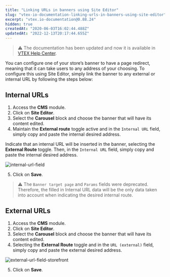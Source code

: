 ```yaml
---
title: "Linking URLs in banners using Site Editor"
slug: "vtex-io-documentation-linking-urls-in-banners-using-site-editor"
excerpt: "vtex.io-documentation@0.88.24"
hidden: true
createdAt: "2020-06-03T16:02:44.488Z"
updatedAt: "2022-12-13T20:17:44.655Z"
---
```


> ⚠️ The documentation has been updated and now it is available in [VTEX Help Center](https://help.vtex.com/en/tutorial/linking-urls-to-banners-using-the-site-editor--4z2PagtN733waiWA8ttOuD).

You can configure one of your store’s banner to have a page redirect, meaning that it can take users to any address of your choosing. To configure this using Site Editor, simply link the banner to any external or internal URL by following the steps below:

## Internal URLs

1. Access the **CMS** module.
2. Click on **Site Editor**.
3. Select the **Carousel** block and choose the banner that will have its content edited.
4. Maintain the **External route** toggle active and in the `Internal URL` field, simply copy and paste the internal desired address.

Indicate that an internal URL will be inserted in the banner, selecting the **External Route** toggle. Then, in the `Internal URL` field, simply copy and paste the internal desired address.

![internal-url-field](https://cdn.jsdelivr.net/gh/vtexdocs/dev-portal-content@readme-docs/docs/vtex-io/Storefront%20Guides/concepts-1/63995069-6e59dc00-cacd-11e9-92de-da14a89b4117_22.png)

5. Click on **Save**.

> ⚠️ The `Banner target page` and `Params` fields were deprecated. Therefore, the filled in Internal URL data will be the only data taken into account when indicating the desired internal route.

## External URLs

1. Access the **CMS** module.
2. Click on **Site Editor**.
3. Select the **Carousel** block and choose the banner that will have its content edited.
4. Selecting the **External Route** toggle and in the `URL (external)` field, simply copy and paste the external desired address.

![external-url-field-storefront](https://cdn.jsdelivr.net/gh/vtexdocs/dev-portal-content@readme-docs/docs/vtex-io/Storefront%20Guides/concepts-1/63995053-541ffe00-cacd-11e9-9760-385e2f526941_35.png)

5. Click on **Save**.

